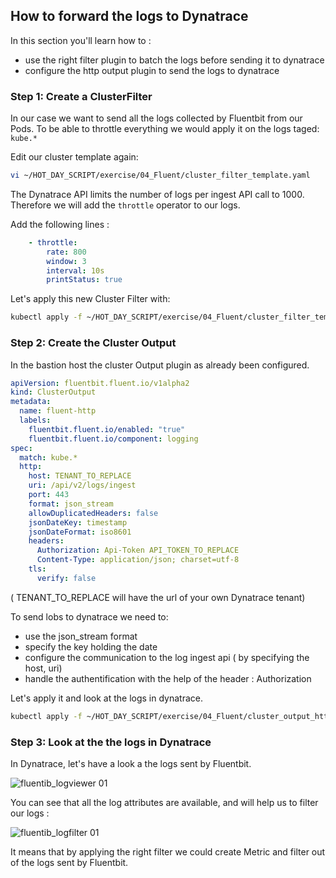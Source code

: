 ## How to forward the logs to Dynatrace

In this section you'll learn how to :

- use the right filter plugin to batch the logs before sending it to dynatrace
- configure the http output plugin to send the logs to dynatrace

### Step 1: Create a ClusterFilter

In our case we want to send all the logs collected by Fluentbit from our Pods.
To be able to throttle everything we would apply it on the logs taged: `kube.*`

Edit our cluster template again:

```bash
vi ~/HOT_DAY_SCRIPT/exercise/04_Fluent/cluster_filter_template.yaml
```

The Dynatrace API limits the number of logs per ingest API call to 1000.
Therefore we will add the `throttle` operator to our logs.

Add the following lines :

```YAML
    - throttle:
        rate: 800
        window: 3
        interval: 10s
        printStatus: true

```

Let's apply this new Cluster Filter with:

```bash
kubectl apply -f ~/HOT_DAY_SCRIPT/exercise/04_Fluent/cluster_filter_template.yaml
```

### Step 2: Create the Cluster Output

In the bastion host the cluster Output plugin as already been configured.

```yaml
apiVersion: fluentbit.fluent.io/v1alpha2
kind: ClusterOutput
metadata:
  name: fluent-http
  labels:
    fluentbit.fluent.io/enabled: "true"
    fluentbit.fluent.io/component: logging
spec:
  match: kube.*
  http:
    host: TENANT_TO_REPLACE
    uri: /api/v2/logs/ingest
    port: 443
    format: json_stream
    allowDuplicatedHeaders: false
    jsonDateKey: timestamp
    jsonDateFormat: iso8601
    headers:
      Authorization: Api-Token API_TOKEN_TO_REPLACE
      Content-Type: application/json; charset=utf-8
    tls:
      verify: false
```

( TENANT_TO_REPLACE will have the url of your own Dynatrace tenant)

To send lobs to dynatrace we need to:

- use the json_stream format
- specify the key holding the date
- configure the communication to the log ingest api ( by specifying the host, uri)
- handle the authentification with the help of the header : Authorization

Let's apply it and look at the logs in dynatrace.

```bash
kubectl apply -f ~/HOT_DAY_SCRIPT/exercise/04_Fluent/cluster_output_http.yaml
```

### Step 3: Look at the the logs in Dynatrace

In Dynatrace, let's have a look a the logs sent by Fluentbit.

![fluentib_logviewer 01](../../../assets/images/log_viewer.png)

You can see that all the log attributes are available, and will help us to filter our logs :

![fluentib_logfilter 01](../../../assets/images/log_filter.png)

It means that by applying the right filter we could create Metric and filter out of the logs sent by Fluentbit.

